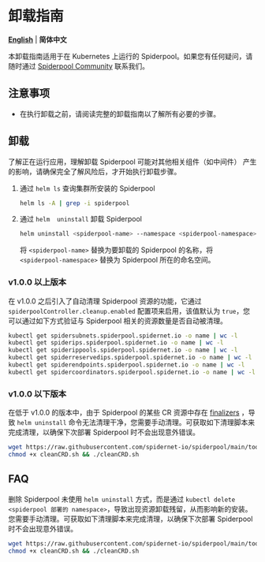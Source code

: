 # 卸载指南

[**English**](./uninstall.md) | **简体中文**

本卸载指南适用于在 Kubernetes 上运行的 Spiderpool。如果您有任何疑问，请随时通过 [Spiderpool Community](../../README-zh_CN.md#_6) 联系我们。

## 注意事项

- 在执行卸载之前，请阅读完整的卸载指南以了解所有必要的步骤。

## 卸载

了解正在运行应用，理解卸载 Spiderpool 可能对其他相关组件（如中间件） 产生的影响，请确保完全了解风险后，才开始执行卸载步骤。

1. 通过 `helm ls` 查询集群所安装的 Spiderpool

     ```bash
    helm ls -A | grep -i spiderpool
    ```

2. 通过 `helm  uninstall` 卸载 Spiderpool

    ```bash
    helm uninstall <spiderpool-name> --namespace <spiderpool-namespace>
    ```

    将 `<spiderpool-name>` 替换为要卸载的 Spiderpool 的名称，将 `<spiderpool-namespace>` 替换为 Spiderpool 所在的命名空间。

### v1.0.0 以上版本

在 v1.0.0 之后引入了自动清理 Spiderpool 资源的功能，它通过 `spiderpoolController.cleanup.enabled` 配置项来启用，该值默认为 `true`，您可以通过如下方式验证与 Spiderpool 相关的资源数量是否自动被清理。

```bash
kubectl get spidersubnets.spiderpool.spidernet.io -o name | wc -l 
kubectl get spiderips.spiderpool.spidernet.io -o name | wc -l
kubectl get spiderippools.spiderpool.spidernet.io -o name | wc -l
kubectl get spiderreservedips.spiderpool.spidernet.io -o name | wc -l
kubectl get spiderendpoints.spiderpool.spidernet.io -o name | wc -l
kubectl get spidercoordinators.spiderpool.spidernet.io -o name | wc -l
```

### v1.0.0 以下版本

在低于 v1.0.0 的版本中，由于 Spiderpool 的某些 CR 资源中存在 [finalizers](https://kubernetes.io/docs/concepts/overview/working-with-objects/finalizers/) ，导致 `helm uninstall` 命令无法清理干净，您需要手动清理。可获取如下清理脚本来完成清理，以确保下次部署 Spiderpool 时不会出现意外错误。

```bash
wget https://raw.githubusercontent.com/spidernet-io/spiderpool/main/tools/scripts/cleanCRD.sh
chmod +x cleanCRD.sh && ./cleanCRD.sh
```

## FAQ

删除 Spiderpool 未使用 `helm uninstall` 方式，而是通过 `kubectl delete <spiderpool 部署的 namespace>`，导致出现资源卸载残留，从而影响新的安装。您需要手动清理。可获取如下清理脚本来完成清理，以确保下次部署 Spiderpool 时不会出现意外错误。

```bash
wget https://raw.githubusercontent.com/spidernet-io/spiderpool/main/tools/scripts/cleanCRD.sh
chmod +x cleanCRD.sh && ./cleanCRD.sh
```
